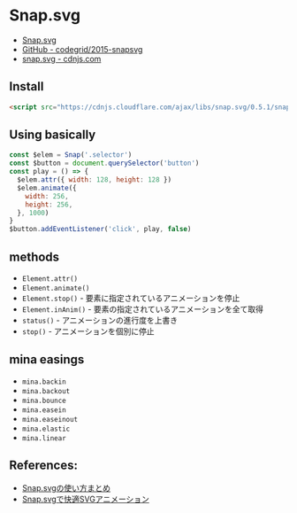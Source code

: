 # Snap.svg
- [Snap.svg](http://snapsvg.io/)
- [GitHub - codegrid/2015-snapsvg](https://github.com/adobe-webplatform/Snap.svg/)
- [snap.svg - cdnjs.com](https://cdnjs.com/libraries/snap.svg/)

## Install

```html
<script src="https://cdnjs.cloudflare.com/ajax/libs/snap.svg/0.5.1/snap.svg.js"></script>
```

## Using basically

```js
const $elem = Snap('.selector')
const $button = document.querySelector('button')
const play = () => {
  $elem.attr({ width: 128, height: 128 })
  $elem.animate({
    width: 256,
    height: 256,
  }, 1000)
}
$button.addEventListener('click', play, false)
```

## methods
- `Element.attr()`
- `Element.animate()`
- `Element.stop()` - 要素に指定されているアニメーションを停止
- `Element.inAnim()` - 要素の指定されているアニメーションを全て取得
- `status()` - アニメーションの進行度を上書き
- `stop()` - アニメーションを個別に停止

## mina easings
- `mina.backin`
- `mina.backout`
- `mina.bounce`
- `mina.easein`
- `mina.easeinout`
- `mina.elastic`
- `mina.linear`

## References:
- [Snap.svgの使い方まとめ](http://defghi1977.html.xdomain.jp/tech/snapsvg/snapsvg.xhtml)
- [Snap.svgで快適SVGアニメーション](https://app.codegrid.net/entry/snapsvg-1)

